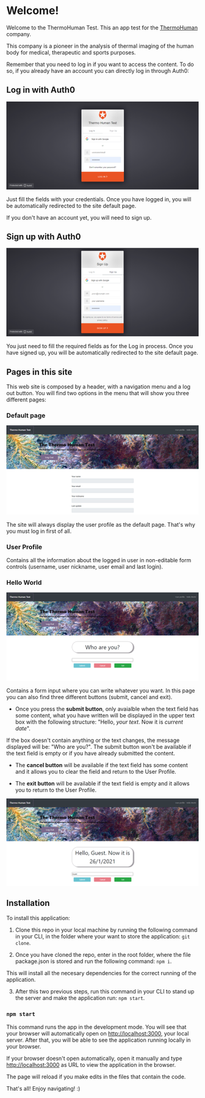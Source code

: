 # Welcome!

Welcome to the ThermoHuman Test. This an app test for the [ThermoHuman](https://thermohuman.com/es/) company.

This company is a pioneer in the analysis of thermal imaging of the human body for medical, therapeutic and sports purposes.

Remember that you need to log in if you want to access the content. To do so, if you already have an account you can directly log in through Auth0:

## Log in with Auth0

![alt text](https://github.com/Ramon-ggf/ThermoHumanTest/blob/main/client/Log%20In%20auth0.PNG "Login with auth0")

Just fill the fields with your credentials. Once you have logged in, you will be automatically redirected to the site default page. 

If you don't have an account yet, you will need to sign up.

## Sign up with Auth0

![alt text](https://github.com/Ramon-ggf/ThermoHumanTest/blob/main/client/Sign%20up%20auth0.PNG "Sign up with auth0")

You just need to fill the required fields as for the Log in process. Once you have signed up, you will be automatically redirected to the site default page. 

## Pages in this site

This web site is composed by a header, with a navigation menu and a log out button. You will find two options in the menu that will show you three different pages:

### Default page

![alt text](https://github.com/Ramon-ggf/ThermoHumanTest/blob/main/client/Main%20page.PNG "Main site")

The site will always display the user profile as the default page. That's why you must log in first of all.

### User Profile

Contains all the information about the logged in user in non-editable form controls (username, user nickname, user email and last login). 

### Hello World

![alt text](https://github.com/Ramon-ggf/ThermoHumanTest/blob/main/client/Hello%20World%20empty.PNG "Hello World empty")

Contains a form input where you can write whatever you want. In this page you can also find three different buttons (submit, cancel and exit). 

- Once you press the **submit button**, only avaialble when the text field has some content, what you have written will be displayed in the upper text box with the following structure: "Hello, _your text_. Now it is _current date_".

If the box doesn't contain anything or the text changes, the message displayed will be: "Who are you?". The submit button won't be available if the text field is empty or if you have already submitted the content.

- The **cancel button** will be available if the text field has some content and it allows you to clear the field and return to the User Profile.

- The **exit button** will be available if the text field is empty and it allows you to return to the User Profile.

![alt text](https://github.com/Ramon-ggf/ThermoHumanTest/blob/main/client/Hello%20World%20guest.PNG "Hello World guest")

## Installation

To install this application:

1. Clone this repo in your local machine by running the following command in your CLI, in the folder where your want to store the application: `git clone`.

2. Once you have cloned the repo, enter in the root folder, where the file package.json is stored and run the following command: `npm i`.

This will install all the necesary dependencies for the correct running of the application.

3. After this two previous steps, run this command in your CLI to stand up the server and make the application run: `npm start`.

### `npm start`

This command runs the app in the development mode. You will see that your browser will automatically open on [http://localhost:3000](http://localhost:3000), your local server. After that, you will be able to see the application running locally in your browser. 

If your browser doesn't open automatically, open it manually and type [http://localhost:3000](http://localhost:3000) as URL to view the application in the browser.

The page will reload if you make edits in the files that contain the code.

That's all! Enjoy navigating! :)
